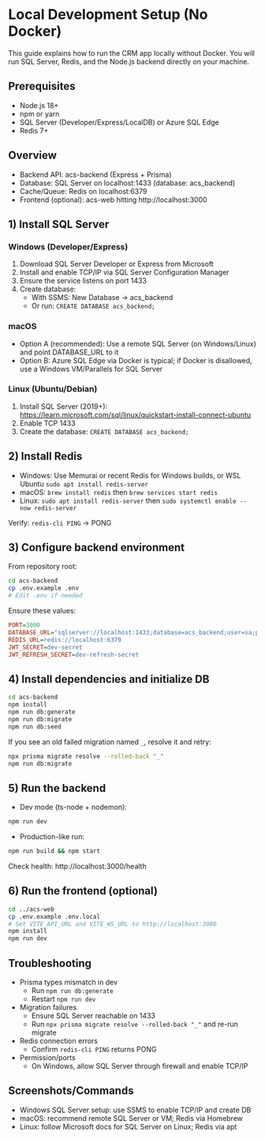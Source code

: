 # Local Development Setup (No Docker)

This guide explains how to run the CRM app locally without Docker. You will run SQL Server, Redis, and the Node.js backend directly on your machine.

## Prerequisites

- Node.js 18+
- npm or yarn
- SQL Server (Developer/Express/LocalDB) or Azure SQL Edge
- Redis 7+

## Overview

- Backend API: acs-backend (Express + Prisma)
- Database: SQL Server on localhost:1433 (database: acs_backend)
- Cache/Queue: Redis on localhost:6379
- Frontend (optional): acs-web hitting http://localhost:3000

## 1) Install SQL Server

### Windows (Developer/Express)
1. Download SQL Server Developer or Express from Microsoft
2. Install and enable TCP/IP via SQL Server Configuration Manager
3. Ensure the service listens on port 1433
4. Create database:
   - With SSMS: New Database -> acs_backend
   - Or run: `CREATE DATABASE acs_backend;`

### macOS
- Option A (recommended): Use a remote SQL Server (on Windows/Linux) and point DATABASE_URL to it
- Option B: Azure SQL Edge via Docker is typical; if Docker is disallowed, use a Windows VM/Parallels for SQL Server

### Linux (Ubuntu/Debian)
1. Install SQL Server (2019+): https://learn.microsoft.com/sql/linux/quickstart-install-connect-ubuntu
2. Enable TCP 1433
3. Create the database: `CREATE DATABASE acs_backend;`

## 2) Install Redis

- Windows: Use Memurai or recent Redis for Windows builds, or WSL Ubuntu `sudo apt install redis-server`
- macOS: `brew install redis` then `brew services start redis`
- Linux: `sudo apt install redis-server` then `sudo systemctl enable --now redis-server`

Verify: `redis-cli PING` -> PONG

## 3) Configure backend environment

From repository root:

```bash
cd acs-backend
cp .env.example .env
# Edit .env if needed
```

Ensure these values:

```ini
PORT=3000
DATABASE_URL="sqlserver://localhost:1433;database=acs_backend;user=sa;password=YourStrong@Passw0rd;trustServerCertificate=true"
REDIS_URL=redis://localhost:6379
JWT_SECRET=dev-secret
JWT_REFRESH_SECRET=dev-refresh-secret
```

## 4) Install dependencies and initialize DB

```bash
cd acs-backend
npm install
npm run db:generate
npm run db:migrate
npm run db:seed
```

If you see an old failed migration named `_`, resolve it and retry:

```bash
npx prisma migrate resolve --rolled-back "_"
npm run db:migrate
```

## 5) Run the backend

- Dev mode (ts-node + nodemon):
```bash
npm run dev
```
- Production-like run:
```bash
npm run build && npm start
```

Check health: http://localhost:3000/health

## 6) Run the frontend (optional)

```bash
cd ../acs-web
cp .env.example .env.local
# Set VITE_API_URL and VITE_WS_URL to http://localhost:3000
npm install
npm run dev
```

## Troubleshooting

- Prisma types mismatch in dev
  - Run `npm run db:generate`
  - Restart `npm run dev`
- Migration failures
  - Ensure SQL Server reachable on 1433
  - Run `npx prisma migrate resolve --rolled-back "_"` and re-run migrate
- Redis connection errors
  - Confirm `redis-cli PING` returns PONG
- Permission/ports
  - On Windows, allow SQL Server through firewall and enable TCP/IP

## Screenshots/Commands

- Windows SQL Server setup: use SSMS to enable TCP/IP and create DB
- macOS: recommend remote SQL Server or VM; Redis via Homebrew
- Linux: follow Microsoft docs for SQL Server on Linux; Redis via apt

